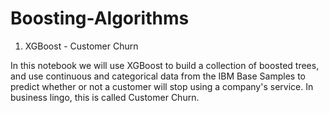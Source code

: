 # Boosting-Algorithms
1. XGBoost - Customer Churn

  In this notebook we will use XGBoost to build a collection of boosted trees, and use continuous and categorical data from the IBM Base Samples to predict whether or not a customer will stop using a company's service. In business lingo, this is called Customer Churn.
